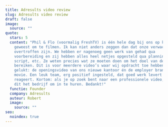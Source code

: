 ```yaml
---
title: Adresults video review
slug: Adresults video review
draft: false
image:
  source: ""
quote:
  stars: 5
  content: "Phil & Flo (voormalig FreshTV) is één hele dag bij ons op kantoor
    geweest om te filmen. Ik kan niet anders zeggen dan dat onze verwachtingen
    overtroffen zijn. We hebben er nagenoeg geen werk van gehad qua
    voorbereiding en zij hebben alles heel netjes opgesteld qua planning,
    script, etc. Ze weten precies wat ze moeten doen om het doel van de video te
    bereiken. Dit is voor meerdere video’s waar wij opdracht toe hebben gegeven
    gelukt: de openingsvideo van ons nieuwe kantoor én de employer branding
    movie. Een leuk team, erg positief ingesteld, dat goed werk levert en snel
    reageert. Kortom: als je op zoek bent naar een professionele video, dan is
    dit het bedrijf om in te huren. Bedankt!"
  functie: Founder
  company: Adresults
  auteur: Robert
  image:
    source: ""
seo:
  noindex: true
---
```

